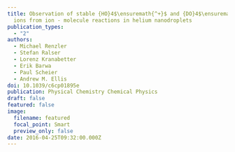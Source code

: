 ```yaml
---
title: Observation of stable {HO}4$\ensuremath{^+}$ and {DO}4$\ensuremath{^+}$
  ions from ion - molecule reactions in helium nanodroplets
publication_types:
  - "2"
authors:
  - Michael Renzler
  - Stefan Ralser
  - Lorenz Kranabetter
  - Erik Barwa
  - Paul Scheier
  - Andrew M. Ellis
doi: 10.1039/c6cp01895e
publication: Physical Chemistry Chemical Physics
draft: false
featured: false
image:
  filename: featured
  focal_point: Smart
  preview_only: false
date: 2016-04-25T09:32:00.000Z
---
```

